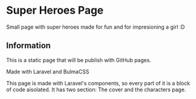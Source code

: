 # Super Heroes Page

Small page with super heroes made for fun and for impresioning a girl :D

## Information

This is a static page that will be publish with GitHub pages.

Made with Laravel and BulmaCSS

This page is made with Laravel's components, so every part of it is a block of code aisolated. It has two section: The cover and the characters page.
